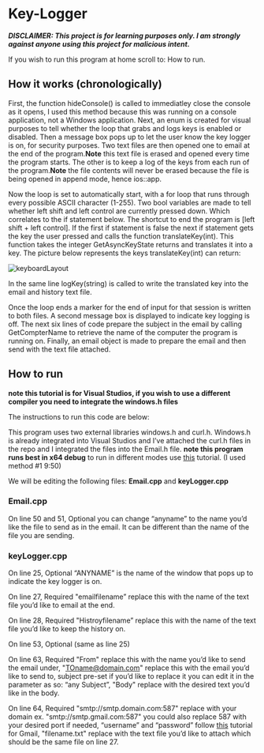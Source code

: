# Key-Logger
***DISCLAIMER: This project is for learning purposes only. I am strongly against anyone using this project for malicious intent.***

If you wish to run this program at home scroll to: How to run.

## How it works (chronologically)
First, the function hideConsole() is called to immediatley close the console as it opens, I used this method because this was running on a console application, not a Windows application. Next, an enum is created for visual purposes to tell whether the loop that grabs and logs keys is enabled or disabled. Then a message box pops up to let the user know the key logger is on, for security purposes. Two text files are then opened one to email at the end of the program.**Note** this text file is erased and opened every time the program starts. The other is to keep a log of the keys from each run of the program.**Note** the file contents will never be erased because the file is being opened in append mode, hence ios::app.

Now the loop is set to automatically start, with a for loop that runs through every possible ASCII character (1-255). Two bool variables are made to tell whether left shift and left control are currently pressed down. Which correlates to the if statement below. The shortcut to end the program is [left shift + left control]. If the first if statement is false the next if statement gets the key the user pressed and calls the function translateKey(int). This function takes the integer GetAsyncKeyState returns and translates it into a key. The picture below represents the keys translateKey(int) can return:

![keyboardLayout](https://github.com/Julian-Cto/Key-Logger/assets/166642280/c4cfac10-3687-4ce1-a73c-096df6f945ec)

In the same line logKey(string) is called to write the translated key into the email and history text file.

Once the loop ends a marker for the end of input for that session is written to both files. A second message box is displayed to indicate key logging is off. The next six lines of code prepare the subject in the email by calling GetCompterName to retrieve the name of the computer the program is running on. Finally, an email object is made to prepare the email and then send with the text file attached.
 
## How to run
**note this tutorial is for Visual Studios, if you wish to use a different compiler you need to integrate the windows.h files**

The instructions to run this code are below:

This program uses two external libraries windows.h and curl.h. Windows.h is already integrated into Visual Studios and I’ve attached the curl.h files in the repo and I integrated the files into the Email.h file. 
**note this program runs best in x64 debug** to run in different modes use [this](https://www.youtube.com/watch?v=q_mXVZ6VJs4&t=790s) tutorial. (I used method #1 9:50)

We will be editing the following files: **Email.cpp** and **keyLogger.cpp**

### Email.cpp

On line 50 and 51, Optional you can change “anyname” to the name you’d like the file to send as in the email. It can be different than the name of the file you are sending.

### keyLogger.cpp

On line 25, Optional “ANYNAME” is the name of the window that pops up to indicate the key logger is on.

On line 27, Required "emailfilename” replace this with the name of the text file you’d like to email at the end.

On line 28, Required "Histroyfilename” replace this with the name of the text file you’d like to keep the history on.
 
On line 53, Optional (same as line 25)

On line 63, Required "From" replace this with the name you’d like to send the email under, "TOname@domain.com" replace this with the email you’d like to send to, subject pre-set if you’d like to replace it you can edit it in the parameter as so: “any Subject”, "Body" replace with the desired text you’d like in the body.

On line 64, Required "smtp://smtp.domain.com:587" replace with your domain ex. "smtp://smtp.gmail.com:587" you could also replace 587 with your desired port if needed, “username” and “password” follow [this](https://support.google.com/mail/answer/185833?hl=en) tutorial for Gmail, "filename.txt" replace with the text file you’d like to attach which should be the same file on line 27.
